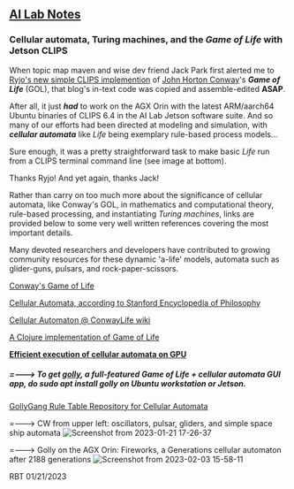 ## <u>AI Lab Notes</u>

### **Cellular automata, Turing machines, and the *Game of Life* with Jetson CLIPS**

When topic map maven and wise dev friend Jack Park first alerted me to [Ryjo's new simple CLIPS implemention](https://ryjo.codes/articles/conways-game-of-life-written-in-clips.html) of [John Horton Conway](https://en.wikipedia.org/wiki/John_Horton_Conway)'s ***Game of Life*** (GOL), that blog's in-text code was copied and assemble-edited **ASAP**. 

After all, it just ***had*** to work on the AGX Orin with the latest ARM/aarch64 Ubuntu binaries of CLIPS 6.4 in the AI Lab Jetson software suite. And so many of our efforts had been directed at modeling and simulation, with ***cellular automata*** like *Life* being exemplary rule-based process models...

Sure enough, it was a pretty straightforward task to make basic *Life* run from a CLIPS terminal command line (see image at bottom).  

Thanks Ryjo!  And yet again, thanks Jack!

Rather than carry on too much more about the significance of cellular automata, like Conway's GOL, in mathematics and computational theory, rule-based processing, and instantiating *Turing machines*, links are provided below to some very well written references covering the most important details.

Many devoted researchers and developers have contributed to growing community resources for these dynamic 'a-life' models, automata such as glider-guns, pulsars, and rock-paper-scissors.

[Conway's Game of Life](https://en.wikipedia.org/wiki/Conway%27s_Game_of_Life)

[Cellular Automata, according to Stanford Encyclopedia of Philosophy](https://plato.stanford.edu/entries/cellular-automata/)

[Cellular Automaton @ ConwayLife wiki](https://conwaylife.com/wiki/Cellular_automaton)

[A Clojure implementation of Game of Life](https://github.com/gbouknecht/conway-life)

[**Efficient execution of cellular automata on GPU**](https://www.sciencedirect.com/science/article/pii/S1569190X22000259)

 

##### =---> To get [golly](https://sourceforge.net/projects/golly/), a full-featured Game of Life + cellular automata GUI app, do ***sudo apt install golly*** on Ubuntu workstation or Jetson.

[GollyGang Rule Table Repository for Cellular Automata](https://github.com/GollyGang/ruletablerepository)



=---> CW from upper left: oscillators, pulsar, gliders, and simple space ship automata
![Screenshot from 2023-01-21 17-26-37](https://user-images.githubusercontent.com/71346897/213896784-2693497e-cea8-4ba7-b85e-a4264654a1b9.png)

=---> Golly on the AGX Orin: Fireworks, a Generations cellular automaton after 2188 generations
![Screenshot from 2023-02-03 15-58-11](https://user-images.githubusercontent.com/71346897/216734608-39ca0b72-eaea-488e-8e59-919ffef38566.png)

RBT 01/21/2023
